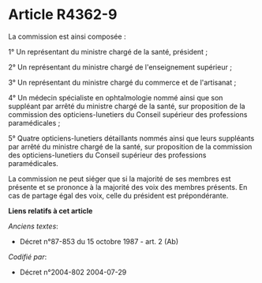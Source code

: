 # Article R4362-9

La commission est ainsi composée :

1° Un représentant du ministre chargé de la santé, président ;

2° Un représentant du ministre chargé de l'enseignement supérieur ;

3° Un représentant du ministre chargé du commerce et de l'artisanat ;

4° Un médecin spécialiste en ophtalmologie nommé ainsi que son suppléant par arrêté du ministre chargé de la santé, sur
proposition de la commission des opticiens-lunetiers du Conseil supérieur des professions paramédicales ;

5° Quatre opticiens-lunetiers détaillants nommés ainsi que leurs suppléants par arrêté du ministre chargé de la santé, sur
proposition de la commission des opticiens-lunetiers du Conseil supérieur des professions paramédicales.

La commission ne peut siéger que si la majorité de ses membres est présente et se prononce à la majorité des voix des membres
présents. En cas de partage égal des voix, celle du président est prépondérante.

**Liens relatifs à cet article**

_Anciens textes_:

  - Décret n°87-853 du 15 octobre 1987 - art. 2 (Ab)

_Codifié par_:

  - Décret n°2004-802 2004-07-29
